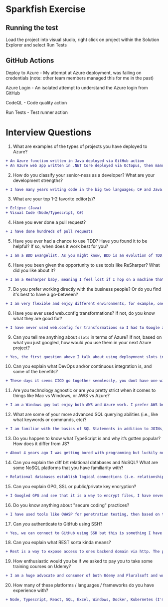 # Sparkfish Exercise


## Running the test

Load the project into visual studio, right click on project within the Solution Explorer and select Run Tests

## GitHub Actions

Deploy to Azure - My attempt at Azure deployment, was failing on credentials (note: other team members managed this for me in the past)

Azure Login - An isolated attempt to understand the Azure login from GitHub

CodeQL - Code quality action

Run Tests - Test runner action



# Interview Questions

1. What are examples of the types of projects you have deployed to Azure? 
```diff
+ An Azure function written in Java deployed via GitHub action
+ An Azure web app written in .NET Core deployed via Octopus, then manually hot swapped via slots
```

2. How do you classify your senior-ness as a developer? What are your development strengths? 
```diff
+ I have many years writing code in the big two languages; C# and Java. I have held architect positions in both .NET and Java environments. When I approach a task, I don't just see the code, I mentally view how this piece of code fits in to the big picture and how this code can be tested.
```

3. What are your top 1-2 favorite editor(s)? 
```diff
+ Eclipse (Java) 
+ Visual Code (Node/Typescript, C#)
```

4. Have you ever done a pull request? 
```diff
+ I have done hundreds of pull requests
```

5. Have you ever had a chance to use TDD? Have you found it to be helpful? If so, when does it work best for you? 
```diff
+ I am a BDD Evangelist. As you might know, BDD is an evolution of TDD. One of the first things I ask when new code is brought in or discussed during a standup is "How will you test that?" I noticed in your exercise you referenced BDD with your Given/When/Then
```

6. Have you been given the opportunity to use tools like ReSharper? What did you like about it?
```diff
+ I am a Resharper baby, meaning I feel lost if I hop on a machine that doesn't have Resharper installed
```

7. Do you prefer working directly with the business people? Or do you find it's best to have a go-between?
```diff
+ I am very flexible and enjoy different environments, for example, one week I meet with customers then the next week I'm in the weeds with the devs
```

8. Have you ever used web.config transformations? If not, do you know what they are good for?
```diff
+ I have never used web.config for transformations so I had to Google and I see how that could be useful during deployments
```

9. Can you tell me anything about `slots` in terms of Azure? If not, based on what you just googled, how would you use them in your next Azure project?
```diff
+ Yes, the first question above I talk about using deploymnent slots in Azure. So we deployed to a slot, then perform a final smoke test on the slots, then we would perform a swap
```

10. Can you explain what DevOps and/or continuous integration is, and some of the benefits?
```diff
+ These days it seems CICD go together seemlessly, you dont have one without the other. My last position I handled the CICD for our team. This was a Java environment writing Azure Functions comitting to GitHub. The GitHub actions would fire off and handle the deployment to Azure. This encompassed a few things out of my perview, like KeyVaults and IP Assignement but writing bicep files for APIM access and Resource Group creation were just a few of the CICD tasks I was responsible for
```

11. Are you technology agnostic or are you pretty strict when it comes to things like Mac vs Windows, or AWS vs Azure?
```diff
+ I am a Windows guy but enjoy both AWS and Azure work. I prefer AWS because of its simplicity but have more experience in Azure
```

12. What are some of your more advanced SQL querying abilities (i.e., like what keywords or commands, etc)?
```diff
+ I am familiar with the basics of SQL Statements in addition to JOINs, inner and outer, these would be on the forefront of my mind. Anything more complex than that I would use ChatGPT or Google to help or if there is a DBA, I tend to keep things in a group as tribal knowledge can be key at times
```

13. Do you happen to know what TypeScript is and why it’s gotten popular? How does it differ from JS?
```diff
+ About 4 years ago I was getting bored with programming but luckily node.js came out and Typescript, once I learned those two items, programming was fun again. So, yes I am a huge fan of Typescript mainly due to its strongly typed capabilities
 ```

14. Can you explain the diff b/t relational databases and NoSQL? What are some NoSQL platforms that you have familiarity with?
```diff
+ Relational databases establish logical connections (i.e. relationships) between domain objects (ex: Customer -> Address) where NoSQL would just contain single documents (i.e. Tables) that store "blobs" of Customers and/or Addresses. My work in the past has been to use NoSQL for quick application access and eventually that NoSQL data would end up in a relational database after a batch process
```

15. Can you explain GPG, SSL or public/private key encryption?
```diff
+ I Googled GPG and see that it is a way to encrypt files, I have never used this. SSL deals with certificates, both Java and .NET web based programs would have an SSL certificate installed on a client computer and another practice it to install a certificate in a local Java keystore
```

16. Do you know anything about "secure coding" practices?
```diff
+ I have used tools like OWASP for penetration testing, then based on the report, went back and fixed the recommendations. I tend to remember what I changes and then make that fix part of my everyday coding practices
```

17. Can _you_ authenticate to GitHub using SSH?
```diff
+ Yes, we can connect to GitHub using SSH but this is something I have not done
```

18. Can you explain what REST sorta kinda means?
```diff
+ Rest is a way to expose access to ones backend domain via http. The protocols are GET, POST, PATCH, DELETE and PUT. One can reuse a Rest Api Uri by simply annotating the method in a controller with the respective Http Protocol. For example, the URI /listify, can exist for all protocols
```

19. How enthusiastic would you be if we asked to pay you to take some training courses on Udemy?
```diff
+ I am a huge advocate and consumer of both Udemy and Pluralsoft and would take any class you assign
```

20. How many of these platforms / languages / frameworks do you have experience with? 
```diff
+ Node, Typescript, React, SQL, Excel, Windows, Docker, Kubernetes (I'm lite on this), .NET, C#, NUnit, JUnit, Go (I took a UDemy class on Go), PostgreSQL, MySQL, SQL Server, MongoDB, Azure, AWS
```
